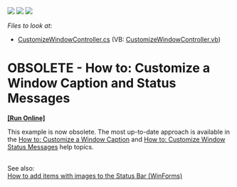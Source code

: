 <!-- default badges list -->
![](https://img.shields.io/endpoint?url=https://codecentral.devexpress.com/api/v1/VersionRange/134075233/12.1.4%2B)
[![](https://img.shields.io/badge/Open_in_DevExpress_Support_Center-FF7200?style=flat-square&logo=DevExpress&logoColor=white)](https://supportcenter.devexpress.com/ticket/details/E1922)
[![](https://img.shields.io/badge/📖_How_to_use_DevExpress_Examples-e9f6fc?style=flat-square)](https://docs.devexpress.com/GeneralInformation/403183)
<!-- default badges end -->
<!-- default file list -->
*Files to look at*:

* [CustomizeWindowController.cs](./CS/CustomizeWindowSolution.Module/CustomizeWindowController.cs) (VB: [CustomizeWindowController.vb](./VB/CustomizeWindowSolution.Module/CustomizeWindowController.vb))
<!-- default file list end -->
# OBSOLETE - How to: Customize a Window Caption and Status Messages
<!-- run online -->
**[[Run Online]](https://codecentral.devexpress.com/e1922)**
<!-- run online end -->


<p>This example is now obsolete. The most up-to-date approach is available in the <a href="http://documentation.devexpress.com/#Xaf/CustomDocument3252">How to: Customize a Window Caption</a> and <a href="http://documentation.devexpress.com/#Xaf/CustomDocument3253">How to: Customize Window Status Messages</a> help topics.</p>
<p><br>See also:<br><a href="https://www.devexpress.com/Support/Center/p/Q471592">How to add items with images to the Status Bar (WinForms)</a><br><br></p>

<br/>


